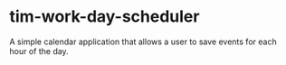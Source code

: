 # tim-work-day-scheduler
A simple calendar application that allows a user to save events for each hour of the day.
